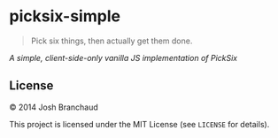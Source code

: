 # picksix-simple

> Pick six things, then actually get them done.

*A simple, client-side-only vanilla JS implementation of PickSix*

## License

&copy; 2014 Josh Branchaud

This project is licensed under the MIT License (see `LICENSE` for details).
